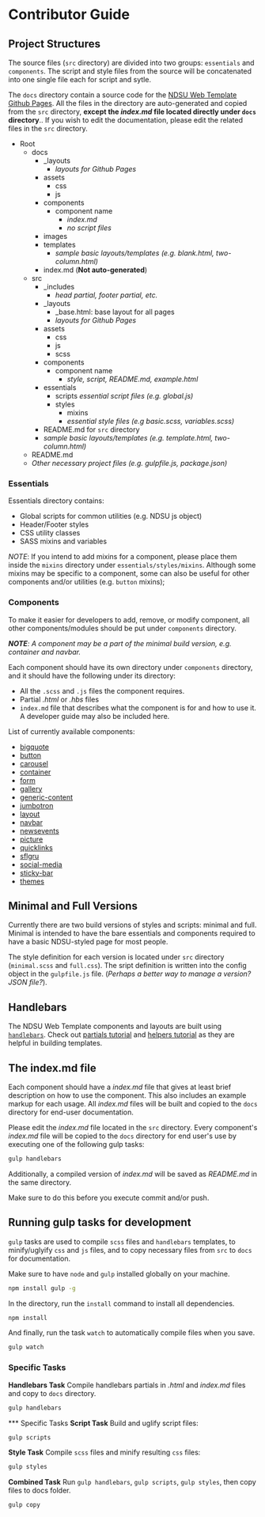 # Contributor Guide

## Project Structures

The source files (`src` directory) are divided into two groups: `essentials` and `components`. The script and style files from the source will be concatenated into one single file each for script and sytle. 

The `docs` directory contain a source code for the [NDSU Web Template Github Pages](https://ndsu-information-technology.github.io/ndsu-web-template/). All the files in the directory are auto-generated and copied from the `src` directory, **except the _index.md_ file located directly under `docs` directory**.. If you wish to edit the documentation, please edit the related files in the `src` directory. 

* Root
  * docs
    * _layouts
      * _layouts for Github Pages_
    * assets
      * css
      * js
    * components
      * component name
        * _index.md_
        * _no script files_
    * images
    * templates
      * _sample basic layouts/templates (e.g. blank.html, two-column.html)_
    * index.md (**Not auto-generated**)
  * src
    * _includes
      * _head partial, footer partial, etc._
    * _layouts
      * _base.html: base layout for all pages
      * _layouts for Github Pages_
    * assets
      * css
      * js
      * scss
    * components
      * component name
        * _style, script, README.md, example.html_
    * essentials
      * scripts
        _essential script files (e.g. global.js)_
      * styles
        * mixins
        * _essential style files (e.g basic.scss, variables.scss)_
    * README.md for `src` directory
    * _sample basic layouts/templates (e.g. template.html, two-column.html)_
  * README.md
  * _Other necessary project files (e.g. gulpfile.js, package.json)_

### Essentials

Essentials directory contains:
* Global scripts for common utilities (e.g. NDSU js object)
* Header/Footer styles
* CSS utility classes
* SASS mixins and variables

_NOTE_: If you intend to add mixins for a component, please place them inside the `mixins` directory under `essentials/styles/mixins`. Although some mixins may be specific to a component, some can also be useful for other components and/or utilities (e.g. `button` mixins);

### Components

To make it easier for developers to add, remove, or modify component, all other components/modules should be put under `components` directory.

_**NOTE**: A component may be a part of the minimal build version, e.g. container and navbar._

Each component should have its own directory under `components` directory, and it should have the following under its directory:

* All the `.scss` and `.js` files the component requires.
* Partial _.html_ or _.hbs_ files
* `index.md` file that describes what the component is for and how to use it. A developer guide may also be included here.

List of currently available components:
* [bigquote](components/bigquote/)
* [button](components/button/)
* [carousel](components/carousel/)
* [container](components/container/)
* [form](components/form/)
* [gallery](components/gallery/)
* [generic-content](components/generic-content/)
* [jumbotron](components/jumbotron/)
* [layout](components/layout/)
* [navbar](components/navbar/)
* [newsevents](components/newsevents/)
* [picture](components/picture/)
* [quicklinks](components/quicklinks/)
* [sflgru](components/sflgru/)
* [social-media](components/social-media/)
* [sticky-bar](components/sticky-bar/)
* [themes](components/themes/)

## Minimal and Full Versions

Currently there are two build versions of styles and scripts: minimal and full. Minimal is intended to have the bare essentials and components required to have a basic NDSU-styled page for most people.

The style definition for each version is located under `src` directory (`minimal.scss` and `full.css`). The sript definition is written into the config object in the `gulpfile.js` file. (_Perhaps a better way to manage a version? JSON file?_).

## Handlebars
The NDSU Web Template components and layouts are built using [`handlebars`](http://handlebarsjs.com/). Check out [partials tutorial](http://handlebarsjs.com/partials.html) and [helpers tutorial](http://handlebarsjs.com/builtin_helpers.html) as they are helpful in building templates.

## The index.md file
Each component should have a _index.md_ file that gives at least brief description on how to use the component. This also includes an example markup for each usage. All _index.md_ files will be built and copied to the `docs` directory for end-user documentation.

Please edit the _index.md_ file located in the `src` directory. Every component's _index.md_ file will be copied to the `docs` directory for end user's use by executing one of the following gulp tasks:

```bash
gulp handlebars
```

Additionally, a compiled version of _index.md_ will be saved as _README.md_ in the same directory.

Make sure to do this before you execute commit and/or push.

## Running gulp tasks for development

`gulp` tasks are used to compile `scss` files and `handlebars` templates, to minify/uglyify `css` and `js` files, and to copy necessary files from `src` to `docs` for documentation.

Make sure to have `node` and `gulp` installed globally on your machine.

```bash
npm install gulp -g
```

In the directory, run the `install` command to install all dependencies.

```bash
npm install
```

And finally, run the task `watch` to automatically compile files when you save.

```bash
gulp watch
```

### Specific Tasks

  **Handlebars Task**
 Compile handlebars partials in _.html_ and _index.md_ files and copy to `docs` directory.
 ```bash
 gulp handlebars
 ```

 *** Specific Tasks
 **Script Task**
 Build and uglify script files:
 ```bash
 gulp scripts
 ```

 **Style Task**
 Compile `scss` files and minify resulting `css` files:
 ```bash
 gulp styles
 ```

 **Combined Task**
 Run `gulp handlebars`, `gulp scripts`, `gulp styles`, then copy files to docs folder.
  ```bash
 gulp copy
 ```